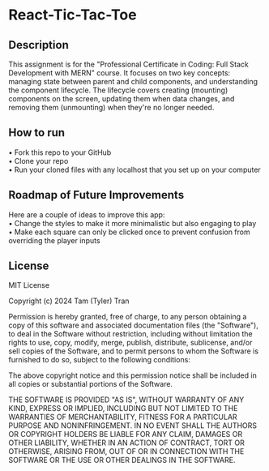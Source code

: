 # React-Tic-Tac-Toe

## Description

This assignment is for the "Professional Certificate in Coding: Full Stack Development with MERN" course. It focuses on two key concepts: managing state between parent and child components, and understanding the component lifecycle. The lifecycle covers creating (mounting) components on the screen, updating them when data changes, and removing them (unmounting) when they're no longer needed.

## How to run

• Fork this repo to your GitHub <br />
• Clone your repo <br />
• Run your cloned files with any localhost that you set up on your computer

## Roadmap of Future Improvements

Here are a couple of ideas to improve this app: <br />
• Change the styles to make it more minimalistic but also engaging to play <br />
• Make each square can only be clicked once to prevent confusion from overriding the player inputs

## License

MIT License

Copyright (c) 2024 Tam (Tyler) Tran

Permission is hereby granted, free of charge, to any person obtaining a copy
of this software and associated documentation files (the "Software"), to deal
in the Software without restriction, including without limitation the rights
to use, copy, modify, merge, publish, distribute, sublicense, and/or sell
copies of the Software, and to permit persons to whom the Software is
furnished to do so, subject to the following conditions:

The above copyright notice and this permission notice shall be included in all
copies or substantial portions of the Software.

THE SOFTWARE IS PROVIDED "AS IS", WITHOUT WARRANTY OF ANY KIND, EXPRESS OR
IMPLIED, INCLUDING BUT NOT LIMITED TO THE WARRANTIES OF MERCHANTABILITY,
FITNESS FOR A PARTICULAR PURPOSE AND NONINFRINGEMENT. IN NO EVENT SHALL THE
AUTHORS OR COPYRIGHT HOLDERS BE LIABLE FOR ANY CLAIM, DAMAGES OR OTHER
LIABILITY, WHETHER IN AN ACTION OF CONTRACT, TORT OR OTHERWISE, ARISING FROM,
OUT OF OR IN CONNECTION WITH THE SOFTWARE OR THE USE OR OTHER DEALINGS IN THE
SOFTWARE.
